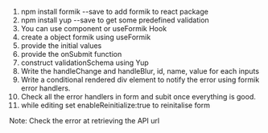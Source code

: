<!-- IMPLEMENTING FORMIK FOR FORM VALIDATION -->
1. npm install formik --save  to add formik to react package
2. npm install yup --save to get some predefined validation 
3. You can use <Formik/> component or useFormik Hook
4. create a object formik using useFormik
5. provide the initial values
6. provide the onSubmit function
7. construct validationSchema using Yup
8. Write the handleChange and handleBlur, id, name, value for each inputs
9. Write a conditional rendered div element to notify the error using formik error handlers.
10. Check all the error handlers in form and subit once everything is good.
11. while editing set  enableReinitialize:true to reinitalise form


Note: Check the error at retrieving the API url